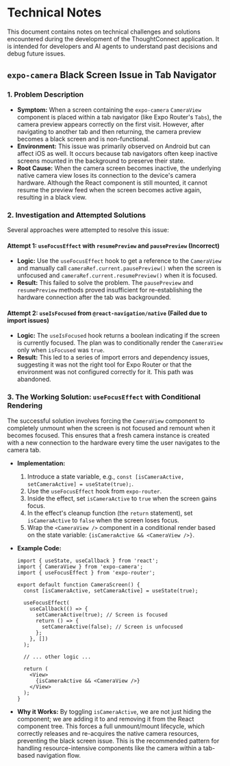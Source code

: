 # Technical Notes

This document contains notes on technical challenges and solutions encountered during the development of the ThoughtConnect application. It is intended for developers and AI agents to understand past decisions and debug future issues.

## `expo-camera` Black Screen Issue in Tab Navigator

### 1. Problem Description

- **Symptom:** When a screen containing the `expo-camera` `CameraView` component is placed within a tab navigator (like Expo Router's `Tabs`), the camera preview appears correctly on the first visit. However, after navigating to another tab and then returning, the camera preview becomes a black screen and is non-functional.
- **Environment:** This issue was primarily observed on Android but can affect iOS as well. It occurs because tab navigators often keep inactive screens mounted in the background to preserve their state.
- **Root Cause:** When the camera screen becomes inactive, the underlying native camera view loses its connection to the device's camera hardware. Although the React component is still mounted, it cannot resume the preview feed when the screen becomes active again, resulting in a black view.

### 2. Investigation and Attempted Solutions

Several approaches were attempted to resolve this issue:

#### Attempt 1: `useFocusEffect` with `resumePreview` and `pausePreview` (Incorrect)

- **Logic:** Use the `useFocusEffect` hook to get a reference to the `CameraView` and manually call `cameraRef.current.pausePreview()` when the screen is unfocused and `cameraRef.current.resumePreview()` when it is focused.
- **Result:** This failed to solve the problem. The `pausePreview` and `resumePreview` methods proved insufficient for re-establishing the hardware connection after the tab was backgrounded.

#### Attempt 2: `useIsFocused` from `@react-navigation/native` (Failed due to import issues)

- **Logic:** The `useIsFocused` hook returns a boolean indicating if the screen is currently focused. The plan was to conditionally render the `CameraView` only when `isFocused` was `true`.
- **Result:** This led to a series of import errors and dependency issues, suggesting it was not the right tool for Expo Router or that the environment was not configured correctly for it. This path was abandoned.

### 3. The Working Solution: `useFocusEffect` with Conditional Rendering

The successful solution involves forcing the `CameraView` component to completely unmount when the screen is not focused and remount when it becomes focused. This ensures that a fresh camera instance is created with a new connection to the hardware every time the user navigates to the camera tab.

- **Implementation:**
  1.  Introduce a state variable, e.g., `const [isCameraActive, setCameraActive] = useState(true);`.
  2.  Use the `useFocusEffect` hook from `expo-router`.
  3.  Inside the effect, set `isCameraActive` to `true` when the screen gains focus.
  4.  In the effect's cleanup function (the `return` statement), set `isCameraActive` to `false` when the screen loses focus.
  5.  Wrap the `<CameraView />` component in a conditional render based on the state variable: `{isCameraActive && <CameraView />}`.

- **Example Code:**
  ```tsx
  import { useState, useCallback } from 'react';
  import { CameraView } from 'expo-camera';
  import { useFocusEffect } from 'expo-router';

  export default function CameraScreen() {
    const [isCameraActive, setCameraActive] = useState(true);

    useFocusEffect(
      useCallback(() => {
        setCameraActive(true); // Screen is focused
        return () => {
          setCameraActive(false); // Screen is unfocused
        };
      }, [])
    );

    // ... other logic ...

    return (
      <View>
        {isCameraActive && <CameraView />}
      </View>
    );
  }
  ```

- **Why it Works:** By toggling `isCameraActive`, we are not just hiding the component; we are adding it to and removing it from the React component tree. This forces a full unmount/mount lifecycle, which correctly releases and re-acquires the native camera resources, preventing the black screen issue. This is the recommended pattern for handling resource-intensive components like the camera within a tab-based navigation flow. 